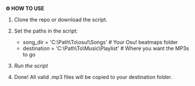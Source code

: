 **⚙️ HOW TO USE**
1. Clone the repo or download the script.

2. Set the paths in the script:
   - song_dir = 'C:\\Path\\To\\osu!\\Songs'         # Your Osu! beatmaps folder
   - destination = 'C:\\Path\\To\\Music\\Playlist'  # Where you want the MP3s to go

3. _Run the script_
    
4. Done! All valid .mp3 files will be copied to your destination folder.
